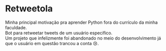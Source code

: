 # Retweetola
Minha principal motivação pra aprender Python fora do currículo da minha faculdade.  
Bot para retweetar tweets de um usuário específico.  
Um projeto que infelizmente foi abandonado no meio do desenvolvimento já que o usuário em questão trancou a conta 😢.
